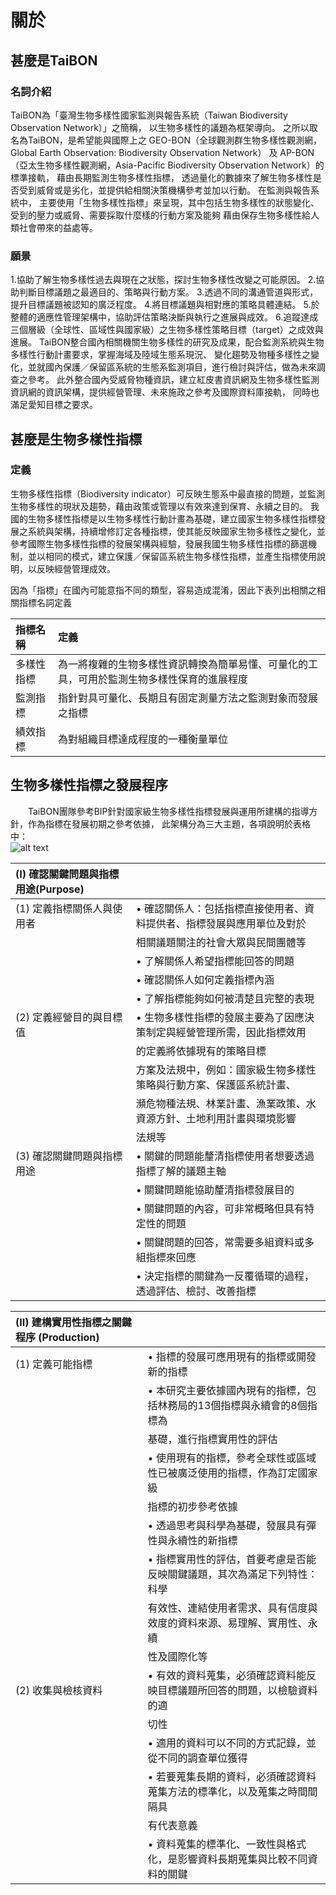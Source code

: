 # 關於
## 甚麼是TaiBON

### 名詞介紹

TaiBON為「臺灣生物多樣性國家監測與報告系統（Taiwan Biodiversity Observation Network）」之簡稱， 以生物多樣性的議題為框架導向。
之所以取名為TaiBON，是希望能與國際上之 GEO-BON（全球觀測群生物多樣性觀測網，Global Earth Observation: Biodiversity Observation Network）
及 AP-BON（亞太生物多樣性觀測網，Asia-Pacific Biodiversity Observation Network）的標準接軌， 藉由長期監測生物多樣性指標，
透過量化的數據來了解生物多樣性是否受到威脅或是劣化，並提供給相關決策機構參考並加以行動。 在監測與報告系統中，
主要使用「生物多樣性指標」來呈現，其中包括生物多樣性的狀態變化、受到的壓力或威脅、需要採取什麼樣的行動方案及能夠
藉由保存生物多樣性給人類社會帶來的益處等。

### 願景
1.協助了解生物多樣性過去與現在之狀態，探討生物多樣性改變之可能原因。
2.協助判斷目標議題之最適目的、策略與行動方案。
3.透過不同的溝通管道與形式，提升目標議題被認知的廣泛程度。
4.將目標議題與相對應的策略具體連結。
5.於整體的適應性管理架構中，協助評估策略決斷與執行之進展與成效。
6.追蹤達成三個層級（全球性、區域性與國家級）之生物多樣性策略目標（target）之成效與進展。
TaiBON整合國內相關機關生物多樣性的研究及成果，配合監測系統與生物多樣性行動計畫要求，掌握海域及陸域生態系現況、
變化趨勢及物種多樣性之變化，並就國內保護／保留區系統的生態系監測項目，進行檢討與評估，做為未來調查之參考。
此外整合國內受威脅物種資訊，建立紅皮書資訊網及生物多樣性監測資訊網的資訊架構，提供經營管理、未來施政之參考及國際資料庫接軌，
同時也滿足愛知目標之要求。



## 甚麼是生物多樣性指標

### 定義
生物多樣性指標（Biodiversity indicator）可反映生態系中最直接的問題，並監測生物多樣性的現狀及趨勢，藉由政策或管理以有效來達到保育、永續之目的。
我國的生物多樣性指標是以生物多樣性行動計畫為基礎，建立國家生物多樣性指標發展之系統與架構，持續增修訂定各種指標，使其能反映國家生物多樣性之變化，並參考國際生物多樣性指標的發展架構與經驗，發展我國生物多樣性指標的篩選機制，並以相同的模式，建立保護／保留區系統生物多樣性指標，並產生指標使用說明，以反映經營管理成效。

因為「指標」在國內可能意指不同的類型，容易造成混淆，因此下表列出相關之相關指標名詞定義

| 指標名稱      | 定義                                                                                          |
| :------------ |:-------------------------------------------------------------------------------------------   |
| 多樣性指標    |  為一將複雜的生物多樣性資訊轉換為簡單易懂、可量化的工具，可用於監測生物多樣性保育的進展程度   |
| 監測指標      |  指針對具可量化、長期且有固定測量方法之監測對象而發展之指標                                   |
| 績效指標      |  為對組織目標達成程度的一種衡量單位                                                           |

	
## 生物多樣性指標之發展程序	  
　　TaiBON團隊參考BIP針對國家級生物多樣性指標發展與運用所建構的指導方針，作為指標在發展初期之參考依據，
此架構分為三大主題，各項說明於表格中：  
![alt text](https://goo.gl/g2GTyd "Figure Title Text 1")

| (I) 確認關鍵問題與指標用途(Purpose)         |                                                                             |
| :-------------------------------------------|-----------------------------------------------------------------------------|
| (1) 定義指標關係人與使用者                  |  • 確認關係人：包括指標直接使用者、資料提供者、指標發展與應用單位及對於     |
|			  	              |    相關議題關注的社會大眾與民間團體等				            |
|				              |  • 了解關係人希望指標能回答的問題					    |
|				              |  • 確認關係人如何定義指標內涵						    |
|			   	              |  • 了解指標能夠如何被清楚且完整的表現					    |
| (2) 定義經營目的與目標值                    |  • 生物多樣性指標的發展主要為了因應決策制定與經營管理所需，因此指標效用     |
|				              |    的定義將依據現有的策略目標 						    |		|  				              |  • (objectives)與行動目標(targets)為準則，目標可能應已涵括在相關的計畫、    |
|				              |    方案及法規中，例如：國家級生物多樣性策略與行動方案、保護區系統計畫、     |
|				              |    瀕危物種法規、林業計畫、漁業政策、水資源方針、土地利用計畫與環境影響     |
|				              |    法規等	  	 						    |
| (3) 確認關鍵問題與指標用途	              |  • 關鍵的問題能釐清指標使用者想要透過指標了解的議題主軸	       	            |
|				              |  • 關鍵問題能協助釐清指標發展目的					    |
|				       	      |  • 關鍵問題的內容，可非常概略但具有特定性的問題			            |
|				              |  • 關鍵問題的回答，常需要多組資料或多組指標來回應		  	    |
|				              |  • 決定指標的關鍵為一反覆循環的過程，透過評估、檢討、改善指標               |

| (II) 建構實用性指標之關鍵程序 (Production)  |                                                                             |
| :-------------------------------------------|-----------------------------------------------------------------------------|
| (1) 定義可能指標			      |  • 指標的發展可應用現有的指標或開發新的指標				    |
|					      |	 • 本研究主要依據國內現有的指標，包括林務局的13個指標與永續會的8個指標為    |
|					      |	   基礎，進行指標實用性的評估						    |
|					      |	 • 使用現有的指標，參考全球性或區域性已被廣泛使用的指標，作為訂定國家級	    |
|    					      |    指標的初步參考依據							    |
|					      |	 • 透過思考與科學為基礎，發展具有彈性與永續性的新指標			    |
|					      |	 • 指標實用性的評估，首要考慮是否能反映關鍵議題，其次為滿足下列特性：科學   |
|					      |    有效性、連結使用者需求、具有信度與效度的資料來源、易理解、實用性、永續   |
| 					      |    性及國際化等								    | 
| (2) 收集與檢核資料			      |  • 有效的資料蒐集，必須確認資料能反映目標議題所回答的問題，以檢驗資料的適   |
|					      |    切性									    |
|					      |  • 適用的資料可以不同的方式記錄，並從不同的調查單位獲得			    |
|					      |	 • 若要蒐集長期的資料，必須確認資料蒐集方法的標準化，以及蒐集之時間間隔具   |
|					      |    有代表意義								    |
|					      |  • 資料蒐集的標準化、一致性與格式化，是影響資料長期蒐集與比較不同資料的關鍵 |








